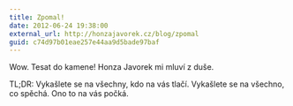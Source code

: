 ```yaml
---
title: Zpomal!
date: 2012-06-24 19:38:00
external_url: http://honzajavorek.cz/blog/zpomal
guid: c74d97b01eae257e44aa9d5bade97baf
---
```


Wow. Tesat do kamene! Honza Javorek mi mluví z duše.

TL;DR: Vykašlete se na všechny, kdo na vás tlačí. Vykašlete se na všechno, co spěchá. Ono to na vás počká.
